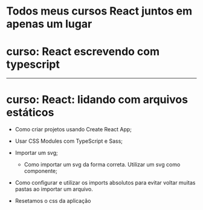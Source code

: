 # Todos meus cursos React juntos em apenas um lugar

# curso: React escrevendo com typescript
----------------------------------------
# curso: React: lidando com arquivos estáticos

* Como criar projetos usando Create React App;
* Usar CSS Modules com TypeScript e Sass;

* Importar um svg;
   * Como importar um svg da forma correta. Utilizar um svg como componente;
* Como configurar e utilizar os imports absolutos para evitar voltar muitas pastas ao importar um arquivo.
* Resetamos o css da aplicação
